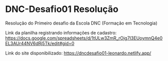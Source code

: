 # DNC-Desafio01 Resolução
Resolução do Primeiro desafio da Escola DNC (Formação em Tecnologia)

Link da planilha registrando informações de cadastro: https://docs.google.com/spreadsheets/d/1tULw3ZmR_rOjg7I3EUoymnQ4e0EL3AUr44NV6dRj5Tk/edit#gid=0

Link do site disponibilizado: https://dncdesafio01-leonardo.netlify.app/

